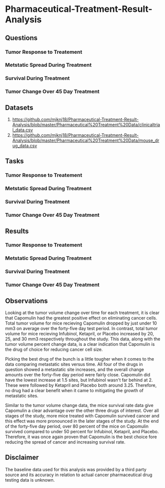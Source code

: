 # Pharmaceutical-Treatment-Result-Analysis



## Questions

### Tumor Response to Treatement



### Metstatic Spread During Treatment



### Survival During Treatment



### Tumor Change Over 45 Day Treatment



## Datasets

1. https://github.com/mjknj18/Pharmaceutical-Treatment-Result-Analysis/blob/master/Pharmaceutical%20Treatment%20Data/clinicaltrial_data.csv
2. https://github.com/mjknj18/Pharmaceutical-Treatment-Result-Analysis/blob/master/Pharmaceutical%20Treatment%20Data/mouse_drug_data.csv

## Tasks

### Tumor Response to Treatement



### Metstatic Spread During Treatment



### Survival During Treatment



### Tumor Change Over 45 Day Treatment



## Results

### Tumor Response to Treatement



### Metstatic Spread During Treatment



### Survival During Treatment



### Tumor Change Over 45 Day Treatment



## Observations

Looking at the tumor volume change over time for each treatment, it is clear that Capomulin had the greatest positive effect on eliminating cancer cells. Total tumor volume for mice recieving Capomulin dropped by just under 10 mm3 on average over the forty-five day test period. In contrast, total tumor volume for mice recieving Infubinol, Ketapril, or Placebo increased by 20, 25, and 30 mm3 respectively throughout the study. This data, along with the tumor volume percent change data, is a clear indication that Capomulin is the drug of choice for reducing cancer cell size.

Picking the best drug of the bunch is a little tougher when it comes to the data comparing metastatic sites versus time. All four of the drugs in question showed a metastatic site increases, and the overall change amounts over the forty-five day period were fairly close. Capomulin did have the lowest increase at 1.5 sites, but Infubinol wasn't far behind at 2. These were followed by Ketapril and Placebo both around 3.25. Therefore, no drug had a clear benefit when it came to mitigating the growth of metastatic sites.

Similar to the tumor volume change data, the mice survival rate data give Capomulin a clear advantage over the other three drugs of interest. Over all stages of the study, more mice treated with Capomulin survived cancer and this effect was more pronounced in the later stages of the study. At the end of the forty-five day period, over 80 percent of the mice on Capomulin survived compared to under 50 percent for Infubinol, Ketapril, and Placebo. Therefore, it was once again proven that Capomulin is the best choice fore reducing the spread of cancer and increasing survival rate.

## Disclaimer

The baseline data used for this analysis was provided by a third party source and its accuracy in relation to actual cancer pharmaceutical drug testing data is unknown.